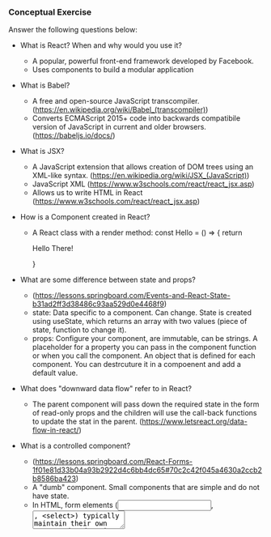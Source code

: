 ### Conceptual Exercise

Answer the following questions below:

- What is React? When and why would you use it?

  - A popular, powerful front-end framework developed by Facebook.
  - Uses components to build a modular application

- What is Babel?

  - A free and open-source JavaScript transcompiler. (https://en.wikipedia.org/wiki/Babel_(transcompiler))
  - Converts ECMAScript 2015+ code into backwards compatibile version of JavaScript in current and older browsers. (https://babeljs.io/docs/)

- What is JSX?

  - A JavaScript extension that allows creation of DOM trees using an XML-like syntax. (https://en.wikipedia.org/wiki/JSX_(JavaScript))
  - JavaScript XML (https://www.w3schools.com/react/react_jsx.asp)
  - Allows us to write HTML in React (https://www.w3schools.com/react/react_jsx.asp)

- How is a Component created in React?

  - A React class with a render method:
    const Hello = () => {
    return <p>Hello There!</p>
    }

- What are some difference between state and props?

  - (https://lessons.springboard.com/Events-and-React-State-b31ad2ff3d38486c93aa529d0e4468f9)
  - state: Data specific to a component. Can change. State is created using useState, which returns an array with two values (piece of state, function to change it).
  - props: Configure your component, are immutable, can be strings. A placeholder for a property you can pass in the component function or when you call the component. An object that is defined for each component. You can destrcuture it in a compoenent and add a default value.

- What does "downward data flow" refer to in React?

  - The parent component will pass down the required state in the form of read-only props and the children will use the call-back functions to update the stat in the parent. (https://www.letsreact.org/data-flow-in-react/)

- What is a controlled component?

  - (https://lessons.springboard.com/React-Forms-1f01e81d33b04a93b2922d4c6bb4dc65#70c2c42f045a4630a2ccb2b8586ba423)
  - A "dumb" component. Small components that are simple and do not have state.
  - In HTML, form elements (<input>, <textarea>, <select>) typically maintain their own state and update it based on user input. In React, mutable state is kept in the state of components, and only updated with the functionr eturned to useState()
  - An input form element whose value is controlled by React. (https://legacy.reactjs.org/docs/forms.html#controlled-components)

- What is an uncontrolled component?

  - (https://lessons.springboard.com/React-Forms-1f01e81d33b04a93b2922d4c6bb4dc65#2b92c643312f4da3a7f5651f31ce5b48)
  - When React is not in control of the form state
  - Form data is handled by the DOM itself (https://legacy.reactjs.org/docs/uncontrolled-components.html)

- What is the purpose of the `key` prop when rendering a list of components?

  - (https://lessons.springboard.com/React-JSX-and-Props-5cef5c7da8e8443baecc4e80bbe4cc1a)
  - Keys help React idenfity which items have changed, are add, or are removed.
  - They should always be unique and not change.

- Why is using an array index a poor choice for a `key` prop when rendering a list of components?

  - An array index value can change and the key prop needs to be unique and not change.

- Describe useEffect. What use cases is it used for in React components?

  - (https://lessons.springboard.com/React-Effects-and-Refs-77ffbad46ab44610bce0fceb24212947#32a1ba6ff2d9406d93ab3c62f385de19)
  - A built in hook for "side effects" (fetch data, start a timer, manually change DOM)
  - each render has its own effects
  - will run after the first render
  - will run after all rerenders by default
  - accepts a callback function as its first argument
  - returns undefined or a function

- What does useRef do? Does a change to a ref value cause a rerender of a component?

  - (https://lessons.springboard.com/React-Effects-and-Refs-77ffbad46ab44610bce0fceb24212947#32a1ba6ff2d9406d93ab3c62f385de19)
  - A built in hook.
  - Returns a mutable object with a key of current, whose value is equal to the initial value passed in the hook.
  - An object that persists across renders (like a local variable, but independent of state).
  - Mutating the object does not trigger a re-render.
  - Can manipulate current data
  - Can be used to show error messages, button clicks, watch events, etc
  - Takes the current state of a variable

- When would you use a ref? When wouldn't you use one?

  - (https://lessons.springboard.com/React-Effects-and-Refs-77ffbad46ab44610bce0fceb24212947#32a1ba6ff2d9406d93ab3c62f385de19)
  - When you want to access an underlying DOM element.
  - Setting up/clearing timers
  - You would not use a ref if that variable is going to change or change state.

- What is a custom hook in React? When would you want to write one?
  - (https://lessons.springboard.com/Custom-Hooks-d12fd105793747fd998742671233a7fb)
  - A JavaScript function that typically uses built in hooks
  - Can be reusable across different components
  - You can write one to abastract logic, handle repeated tasks, or generate your own JSX.
